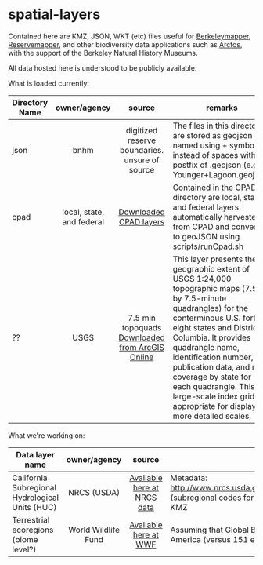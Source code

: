 # spatial-layers

Contained here are KMZ, JSON, WKT (etc) files useful for [Berkeleymapper](http://berkeleymapper.berkeley.edu/), [Reservemapper](http://reservemapper.berkeley.edu/), and other biodiversity data applications such as [Arctos](https://arctos.database.museum/SpecimenSearch.cfm), with the support of the Berkeley Natural History Museums.

All data hosted here is understood to be publicly available.

What is loaded currently:

| Directory Name   |      owner/agency     |  source  |   remarks   |
|----------         |:-------------:        |:------: |----------     |
| json | bnhm | digitized reserve boundaries.  unsure of source | The files in this directory are stored as geojson and named using + symbols instead of spaces with a postfix of .geojson (e.g. Younger+Lagoon.geojson) |
| cpad |  local, state, and federal  | [Downloaded CPAD layers](http://www.calands.org/) | Contained in the CPAD directory are local, state, and federal layers automatically harvested from CPAD and converted to geoJSON using scripts/runCpad.sh     |
| ?? |  USGS               | 7.5 min topoquads [Downloaded from ArcGIS Online](http://www.arcgis.com/home/item.html?id=4bf2616d2f054fbe92eadcdc9582a765) | This layer presents the geographic extent of USGS 1:24,000 topographic maps (7.5- by 7.5-minute quadrangles) for the conterminous U.S. forty-eight states and District of Columbia. It provides quadrangle name, identification number, publication data, and map coverage by state for each quadrangle.  This large-scale index grid is appropriate for display at more detailed scales.     |


What we're working on:

| Data layer name   |      owner/agency     |  source  |   remarks   |
|----------         |:-------------:        |:------: |----------     |
| California Subregional Hydrological Units (HUC)   |    NRCS (USDA)    |   [Available here at NRCS data](http://www.nrcs.usda.gov/wps/portal/nrcs/main/national/water/watersheds/dataset/)   | Metadata: http://www.nrcs.usda.gov/Internet/FSE_DOCUMENTS/stelprdb1042207.pdf (subregional codes for California Province); Bezier smoothing applied to KMZ  |
| Terrestrial ecoregions (biome level?)         | World Wildlife Fund                | [Available here at WWF](http://www.worldwildlife.org/publications/terrestrial-ecoregions-of-the-world)    | Assuming that Global Biomes will be useful; 15 biomes just for North America (versus 151 ecoregions at next resolution |
